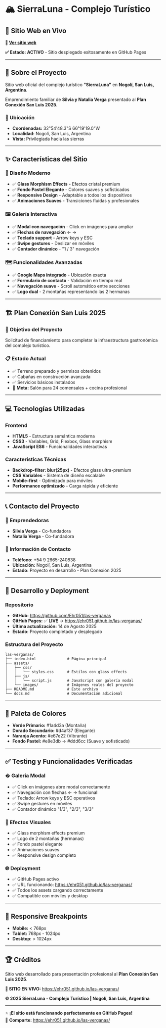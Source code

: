 # 🏔️ SierraLuna - Complejo Turístico

## 🌟 **Sitio Web en Vivo**
**🔗 [Ver sitio web](https://ehr051.github.io/las-verganas/)**

**✅ Estado:** **ACTIVO** - Sitio desplegado exitosamente en GitHub Pages

---

## 📍 **Sobre el Proyecto**
Sitio web oficial del complejo turístico **"SierraLuna"** en **Nogolí, San Luis, Argentina**. 

Emprendimiento familiar de **Silvia y Natalia Verga** presentado al **Plan Conexión San Luis 2025**.

### 🎯 **Ubicación**
- **Coordenadas:** 32°54'48.3"S 66°19'19.0"W
- **Localidad:** Nogolí, San Luis, Argentina
- **Vista:** Privilegiada hacia las sierras

---

## ✨ **Características del Sitio**

### 🎨 **Diseño Moderno**
- ✅ **Glass Morphism Effects** - Efectos cristal premium
- ✅ **Fondo Pastel Elegante** - Colores suaves y sofisticados
- ✅ **Responsive Design** - Adaptable a todos los dispositivos
- ✅ **Animaciones Suaves** - Transiciones fluidas y profesionales

### 🖼️ **Galería Interactiva**
- ✅ **Modal con navegación** - Click en imágenes para ampliar
- ✅ **Flechas de navegación** ← →
- ✅ **Teclado support** - Arrow keys y ESC
- ✅ **Swipe gestures** - Deslizar en móviles
- ✅ **Contador dinámico** - "1 / 3" navegación

### 🗺️ **Funcionalidades Avanzadas**
- ✅ **Google Maps integrado** - Ubicación exacta
- ✅ **Formulario de contacto** - Validación en tiempo real
- ✅ **Navegación suave** - Scroll automático entre secciones
- ✅ **Logo dual** - 2 montañas representando las 2 hermanas

---

## 🏗️ **Plan Conexión San Luis 2025**

### 🎯 **Objetivo del Proyecto**
Solicitud de financiamiento para completar la infraestructura gastronómica del complejo turístico.

### 📋 **Estado Actual**
- ✅ Terreno preparado y permisos obtenidos
- ✅ Cabañas en construcción avanzada
- ✅ Servicios básicos instalados
- 🎯 **Meta:** Salón para 24 comensales + cocina profesional

---

## 💻 **Tecnologías Utilizadas**

### **Frontend**
- **HTML5** - Estructura semántica moderna
- **CSS3** - Variables, Grid, Flexbox, Glass morphism
- **JavaScript ES6** - Funcionalidades interactivas

### **Características Técnicas**
- **Backdrop-filter: blur(25px)** - Efectos glass ultra-premium
- **CSS Variables** - Sistema de diseño escalable
- **Mobile-first** - Optimizado para móviles
- **Performance optimizado** - Carga rápida y eficiente

---

## 📞 **Contacto del Proyecto**

### 👥 **Emprendedoras**
- **Silvia Verga** - Co-fundadora
- **Natalia Verga** - Co-fundadora

### 📱 **Información de Contacto**
- **Teléfono:** +54 9 2665-240838
- **Ubicación:** Nogolí, San Luis, Argentina
- **Estado:** Proyecto en desarrollo - Plan Conexión 2025

---

## 🚀 **Desarrollo y Deployment**

### **Repositorio**
- **GitHub:** https://github.com/Ehr051/las-verganas
- **GitHub Pages:** ✅ **LIVE** → https://ehr051.github.io/las-verganas/
- **Última actualización:** 14 de Agosto 2025
- **Estado:** Proyecto completado y desplegado

### **Estructura del Proyecto**
```
las-verganas/
├── index.html              # Página principal
├── assets/
│   ├── css/
│   │   └── styles.css      # Estilos con glass effects
│   ├── js/
│   │   └── script.js       # JavaScript con galería modal
│   └── images/             # Imágenes reales del proyecto
├── README.md               # Este archivo
└── docs.md                 # Documentación adicional
```

---

## 🎨 **Paleta de Colores**
- **Verde Primario:** #1a4d3a (Montaña)
- **Dorado Secundario:** #d4af37 (Elegante)
- **Naranja Acento:** #e67e22 (Vibrante)
- **Fondo Pastel:** #e8e3db → #ddd6cc (Suave y sofisticado)

---

## ✅ **Testing y Funcionalidades Verificadas**

### �️ **Galería Modal**
- ✅ Click en imágenes abre modal correctamente
- ✅ Navegación con flechas ← → funcional
- ✅ Teclado: Arrow keys y ESC operativos
- ✅ Swipe gestures en móviles
- ✅ Contador dinámico "1/3", "2/3", "3/3"

### 🎨 **Efectos Visuales**
- ✅ Glass morphism effects premium
- ✅ Logo de 2 montañas (hermanas)
- ✅ Fondo pastel elegante
- ✅ Animaciones suaves
- ✅ Responsive design completo

### 🌐 **Deployment**
- ✅ GitHub Pages activo
- ✅ URL funcionando: https://ehr051.github.io/las-verganas/
- ✅ Todos los assets cargando correctamente
- ✅ Compatible con móviles y desktop

---

## 🎯 **Responsive Breakpoints**
- **Mobile:** < 768px
- **Tablet:** 768px - 1024px  
- **Desktop:** > 1024px

---

## 🏆 **Créditos**
Sitio web desarrollado para presentación profesional al **Plan Conexión San Luis 2025**.

**🚀 SITIO EN VIVO:** https://ehr051.github.io/las-verganas/

**© 2025 SierraLuna - Complejo Turístico | Nogolí, San Luis, Argentina**

---

⭐ **¡El sitio está funcionando perfectamente en GitHub Pages!**  
🔗 **Comparte:** https://ehr051.github.io/las-verganas/